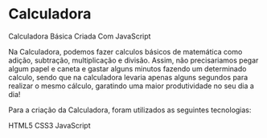 # Calculadora
Calculadora Básica Criada Com JavaScript

Na Calculadora, podemos fazer calculos básicos de matemática como adição, subtração, multiplicação e divisão. Assim, não precisariamos pegar algum papel e caneta e gastar alguns minutos fazendo um determinado calculo, sendo que na calculadora levaria apenas alguns segundos para realizar o mesmo cálculo, garatindo uma maior produtividade no seu dia a dia!

Para a criação da Calculadora, foram utilizados as seguintes tecnologias:

HTML5
CSS3
JavaScript
